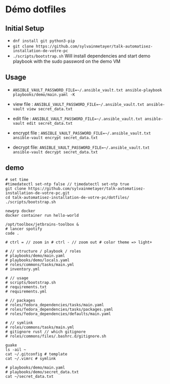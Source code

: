 # Démo dotfiles

## Initial Setup

- `dnf install git python3-pip`
- `git clone https://github.com/sylvainmetayer/talk-automatisez-installation-de-votre-pc`
- `./scripts/bootstrap.sh` Will install dependencies and start demo playbook with the sudo password on the demo VM

## Usage

- `ANSIBLE_VAULT_PASSWORD_FILE=~/.ansible_vault.txt ansible-playbook playbooks/demo/main.yaml -K`

- view file : `ANSIBLE_VAULT_PASSWORD_FILE=~/.ansible_vault.txt ansible-vault view secret_data.txt`
- edit file : `ANSIBLE_VAULT_PASSWORD_FILE=~/.ansible_vault.txt ansible-vault edit secret_data.txt`
- encrypt file : `ANSIBLE_VAULT_PASSWORD_FILE=~/.ansible_vault.txt ansible-vault encrypt secret_data.txt`
- decrypt file: `ANSIBLE_VAULT_PASSWORD_FILE=~/.ansible_vault.txt ansible-vault decrypt secret_data.txt`

## demo

```shell
# set time
#timedatectl set-ntp false // timedatectl set-ntp true
git clone https://github.com/sylvainmetayer/talk-automatisez-installation-de-votre-pc.git
cd talk-automatisez-installation-de-votre-pc/dotfiles/
./scripts/bootstrap.sh

newgrp docker
docker container run hello-world

/opt/toolbox/jetbrains-toolbox &
# lancer spotify
code .

# ctrl = // zoom in # ctrl - // zoom out # color theme => light+

# // structure / playbook / roles
# playbooks/demo/main.yaml
# playbooks/demo/locals.yaml
# roles/commons/tasks/main.yml
# inventory.yml

# // usage
# scripts/bootstrap.sh
# requirements.txt
# requirements.yml

# // packages
# roles/fedora_dependencies/tasks/main.yaml
# roles/fedora_dependencies/tasks/packages.yaml
# roles/fedora_dependencies/defaults/main.yaml

# // symlink
# roles/commons/tasks/main.yml
# gitignore rust // which gitignore
# roles/commons/files/.bashrc.d/gitignore.sh

guake
ls -ail ~
cat ~/.gitconfig # template
cat ~/.vimrc # symlink

# playbooks/demo/main.yaml
# playbooks/demo/secret_data.txt
cat ~/secret_data.txt
```
